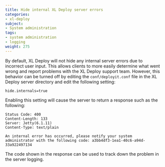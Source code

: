 ```yaml
---
title: Hide internal XL Deploy server errors
categories:
- xl-deploy
subject:
- System administration
tags:
- system administration
- logging
weight: 275
---
```


By default, XL Deploy will not hide any internal server errors due to incorrect user input. This allows clients to more easily determine what went wrong and report problems with the XL Deploy support team. However, this behavior can be turned off by editing the `conf/deployit.conf` file in the XL Deploy server directory and edit the following setting:

    hide.internals=true

Enabling this setting will cause the server to return a response such as the following:

	Status Code: 400
	Content-Length: 133
	Server: Jetty(6.1.11)
	Content-Type: text/plain

	An internal error has occurred, please notify your system administrator with the following code: a3bb4df3-1ea1-40c6-a94d-33a922497134

The code shown in the response can be used to track down the problem in the server logging.
